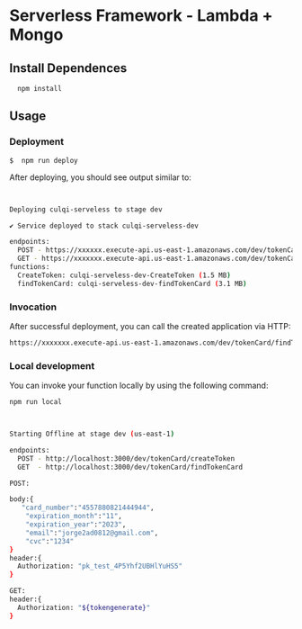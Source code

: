 # Serverless Framework - Lambda + Mongo

## Install Dependences

```
  npm install
```

## Usage

### Deployment

```
$  npm run deploy
```

After deploying, you should see output similar to:

```bash


Deploying culqi-serveless to stage dev

✔ Service deployed to stack culqi-serveless-dev

endpoints:
  POST - https://xxxxxx.execute-api.us-east-1.amazonaws.com/dev/tokenCard/createToken
  GET - https://xxxxxxx.execute-api.us-east-1.amazonaws.com/dev/tokenCard/findTokenCard
functions:
  CreateToken: culqi-serveless-dev-CreateToken (1.5 MB)
  findTokenCard: culqi-serveless-dev-findTokenCard (3.1 MB)
```

### Invocation

After successful deployment, you can call the created application via HTTP:

```bash
https://xxxxxxx.execute-api.us-east-1.amazonaws.com/dev/tokenCard/findTokenCard
```

### Local development

You can invoke your function locally by using the following command:

```bash
npm run local
```

```bash


Starting Offline at stage dev (us-east-1)

endpoints:
  POST - http://localhost:3000/dev/tokenCard/createToken
  GET  - http://localhost:3000/dev/tokenCard/findTokenCard

POST:

body:{
   "card_number":"4557880821444944",
    "expiration_month":"11",
    "expiration_year":"2023",
    "email":"jorge2ad0812@gmail.com",
    "cvc":"1234"
}
header:{
  Authorization: "pk_test_4P5Yhf2UBHlYuHS5"
}

GET:
header:{
  Authorization: "${tokengenerate}"
}

```
